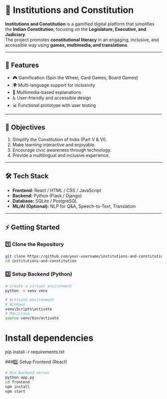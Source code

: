# 📘 Institutions and Constitution

**Institutions and Constitution** is a gamified digital platform that simplifies the **Indian Constitution**, focusing on the **Legislature, Executive, and Judiciary**.  
The project promotes **constitutional literacy** in an engaging, inclusive, and accessible way using **games, multimedia, and translations**.

---

## 🚀 Features
- 🎮 Gamification (Spin the Wheel, Card Games, Board Games)  
- 🌍 Multi-language support for inclusivity  
- 🎥 Multimedia-based explanations  
- ♿ User-friendly and accessible design  
- 📊 Functional prototype with user testing  

---

## 📖 Objectives
1. Simplify the Constitution of India (Part V & VI).  
2. Make learning interactive and enjoyable.  
3. Encourage civic awareness through technology.  
4. Provide a multilingual and inclusive experience.  

---

## 🛠️ Tech Stack
- **Frontend:** React / HTML / CSS / JavaScript  
- **Backend:** Python (Flask / Django)  
- **Database:** SQLite / PostgreSQL  
- **ML/AI (Optional):** NLP for Q&A, Speech-to-Text, Translation  

---

## ⚡ Getting Started

### 1️⃣ Clone the Repository
```bash
git clone https://github.com/your-username/institutions-and-constitution.git
cd institutions-and-constitution
```
### 2️⃣ Setup Backend (Python)
```bash
# Create a virtual environment
python -m venv venv

# Activate environment
# Windows
venv\Scripts\activate
# Mac/Linux
source venv/bin/activate
```
# Install dependencies
pip install -r requirements.txt

###3️⃣ Setup Frontend (React)
```bash
# Run backend server
python app.py
cd frontend
npm install
npm start
